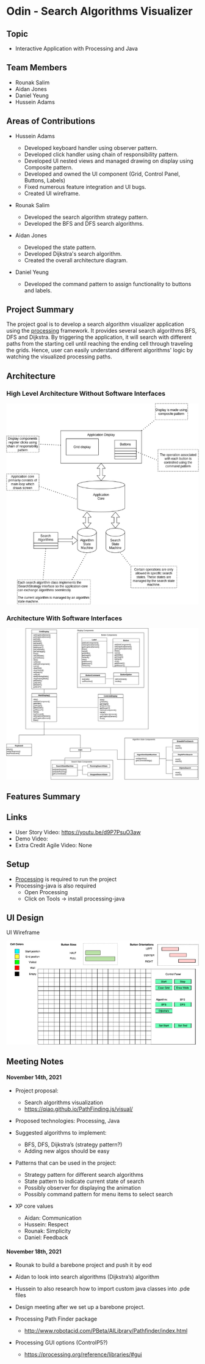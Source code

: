 # Odin - Search Algorithms Visualizer

## Topic

- Interactive Application with Processing and Java

## Team Members

- Rounak Salim
- Aidan Jones
- Daniel Yeung
- Hussein Adams

## Areas of Contributions

- Hussein Adams

  - Developed keyboard handler using observer pattern.
  - Developed click handler using chain of responsibility pattern.
  - Developed UI nested views and managed drawing on display using Composite pattern.
  - Developed and owned the UI component (Grid, Control Panel, Buttons, Labels)
  - Fixed numerous feature integration and UI bugs.
  - Created UI wireframe.

- Rounak Salim

  - Developed the search algorithm strategy pattern.
  - Developed the BFS and DFS search algorithms.

- Aidan Jones

  - Developed the state pattern.
  - Developed Dijkstra's search algorithm.
  - Created the overall architecture diagram.

- Daniel Yeung
  - Developed the command pattern to assign functionality to buttons and labels.

## Project Summary

The project goal is to develop a search algorithm visualizer application using the [processing](https://www.processing.org/) framework. It provides several search algorithms BFS, DFS and Dijkstra. By triggering the application, it will search with different paths from the starting cell until reaching the ending cell through traveling the grids. Hence, user can easily understand different algorithms' logic by watching the visualized processing paths.

## Architecture

### High Level Architecture Without Software Interfaces

![architecture without interfaces](images/architecture_no_sw_interfaces.png)

### Architecture With Software Interfaces

![architecture with interfaces](images/architecture_sw_interfaces.png)

## Features Summary

## Links

- User Story Video: https://youtu.be/d9P7PsuO3aw
- Demo Video:
- Extra Credit Agile Video: None

## Setup

- [Processing](https://www.processing.org/) is required to run the project
- Processing-java is also required
  - Open Processing
  - Click on Tools -> install processing-java

## UI Design

UI Wireframe

![alt text](https://github.com/nguyensjsu/fa21-202-odin/blob/main/images/ui_wireframe.jpg)

## Meeting Notes

#### November 14th, 2021

- Project proposal:

  - Search algorithms visualization
  - https://qiao.github.io/PathFinding.js/visual/

- Proposed technologies: Processing, Java

- Suggested algorithms to implement:

  - BFS, DFS, Dijkstra’s (strategy pattern?)
  - Adding new algos should be easy

- Patterns that can be used in the project:

  - Strategy pattern for different search algorithms
  - State pattern to indicate current state of search
  - Possibly observer for displaying the animation
  - Possibly command pattern for menu items to select search

- XP core values
  - Aidan: Communication
  - Hussein: Respect
  - Rounak: Simplicity
  - Daniel: Feedback

#### November 18th, 2021

- Rounak to build a barebone project and push it by eod
- Aidan to look into search algorithms (Dijkstra’s) algorithm
- Hussein to also research how to import custom java classes into .pde files
- Design meeting after we set up a barebone project.

- Processing Path Finder package

  - http://www.robotacid.com/PBeta/AILibrary/Pathfinder/index.html

- Processing GUI options (ControlP5?)
  - https://processing.org/reference/libraries/#gui
